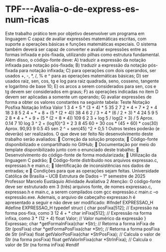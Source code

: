 # TPF---Avalia-o-de-express-es-num-ricas
Este trabalho prático tem por objetivo desenvolver um programa em linguagem C capaz de avaliar expressões matemáticas escritas, com suporte a operações básicas e funções matemáticas especiais. O sistema também deverá ser capaz de converter e avaliar expressões entre as formas infixada e pós-fixada, utilizando pilhas como estrutura fundamental.
Além disso, o código-fonte deve:
A) traduzir a expressão da notação infixada para notação pós-fixada;
B) traduzir a expressão da notação pós-fixada para notação infixada;
C) para operações com dois operandos, ser usados +, -, *, /, % e ^ para as operações matemáticas básicas;
D) ser usados raiz, sen, cos, tg e log para raiz quadrada, seno, cosseno, tangente e logaritmo de base 10;
E) os arcos a serem considerados para sen, cos e tg devem ser considerados em graus;
F) as operações indicadas no item D devem ser aplicadas a somente um operando;
G) avaliar expressões de forma a obter os valores constantes na seguinte tabela:
Teste Notação Posfixa Notação Infixa Valor
1 3 4 + 5 * (3 + 4) * 5 35
2 7 2 * 4 + 7 * 2 + 4 18
3 8 5 2 4 + * + 8 + (5 * (2 + 4)) 38
4 6 2 / 3 + 4 * (6 / 2 + 3) * 4 24
5 9 5 2 8 * 4 + * + 9 + (5 * (2 + 8 * 4)) 109
6 2 3 + log 5 / log(2 + 3) / 5 Aprox. 0.14
7 10 log 3 ^ 2 + (log10)^3 + 2 3
8 45 60 + 30 cos * (45 + 60) * cos(30) Aprox. 90,93
9 0.5 45 sen 2 ^ + sen(45) ^2 + 0,5 1
Outros testes poderão (e deverão) ser realizados.
O que deve ser feito
No desenvolvimento deste trabalho serão avaliados:
 Correção da solução proposta;
 Código-fonte disponibilizado e compartilhado no GitHub;
 Documentação por meio do template disponibilizado junto com o enunciado deste trabalho;
 Desenvolvimento do código-fonte de forma modularizada;
 Utilização da linguagem C padrão;
 Código-fonte distribuído nos arquivos expressao.c, expressao.h e main.c;
 Identificação de inconsistências nos dados de entradas; e
 Condições para que as operações sejam feitas.
Universidade Católica de Brasília – UCB
Estrutura de Dados – 1° semestre de 2025
Professor Marcelo Eustáquio
Atividade Avaliativa
2
Atenção:
O código-fonte deve ser estruturado em 3 (três) arquivos fonte, de nomes expressao.c, expressao.h e
main.c, a serem compilados com gcc expressão.c main.c –o expressão.exe. Ademais, o arquivo de cabeçalho
expressao.h é apresentado a seguir e não deve ser modificado:
#ifndef EXPRESSAO_H
#define EXPRESSAO_H
typedef struct {
char posFixa[512]; // Expressão na forma pos-fixa, como 3 12 4 + *
char inFixa[512]; // Expressão na forma infixa, como 3 * (12 + 4)
float Valor; // Valor numérico da expressão
} Expressao;
char *getFormaInFixa(char *Str); // Retorna a forma inFixa de Str (posFixa)
char *getFormaPosFixa(char *Str); // Retorna a forma posFixa de Str (inFixa)
float getValorPosFixa(char *StrPosFixa); // Calcula o valor de Str (na forma posFixa)
float getValorInFixa(char *StrInFixa); // Calcula o valor de Str (na forma inFixa)
#endif
